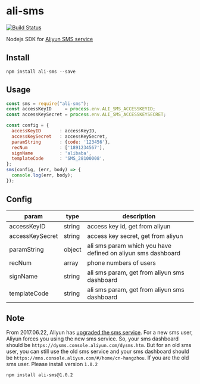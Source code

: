 # ali-sms
[![Build Status](https://travis-ci.org/tsq/ali-sms.svg?branch=master)](https://travis-ci.org/tsq/ali-sms)

Nodejs SDK for [Aliyun SMS service](https://www.aliyun.com/product/sms)

## Install

```
npm install ali-sms --save
```

## Usage

```javascript
const sms = require("ali-sms");
const accessKeyID     = process.env.ALI_SMS_ACCESSKEYID;
const accessKeySecret = process.env.ALI_SMS_ACCESSKEYSECRET;

const config = {
  accessKeyID       : accessKeyID,
  accessKeySecret   : accessKeySecret,
  paramString       : {code: '123456'},
  recNum            : ['1891234567'],
  signName          : 'alibaba',
  templateCode      : 'SMS_28100008',
};
sms(config, (err, body) => {
  console.log(err, body);
});
```

## Config 

param|type|description
----|----|--------------
accessKeyID | string | access key id, get from aliyun
accessKeySecret | string | access key secret, get from aliyun 
paramString | object | ali sms param which you have defined on aliyun sms dashboard
recNum | array | phone numbers of users
signName | string | ali sms param, get from aliyun sms dashboard
templateCode | string | ali sms param, get from aliyun sms dashboard

## Note
From 2017.06.22, Aliyun has [upgraded the sms service](https://help.aliyun.com/document_detail/55501.html). For a new sms user, Aliyun
forces you using the new sms service. So, your sms dashboard should be `https://dysms.console.aliyun.com/dysms.htm`. But for an old sms user,
you can still use the old sms service and your sms dashboard should be `https://mns.console.aliyun.com/#/home/cn-hangzhou`. If you are 
the old sms user. Please install version `1.0.2`

```
npm install ali-sms@1.0.2
```

